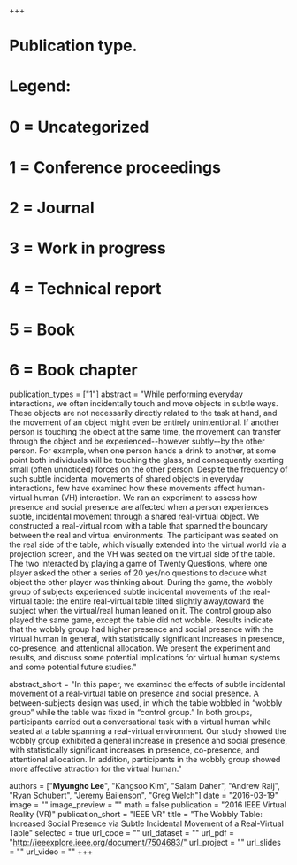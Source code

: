 +++
# Publication type.
# Legend:
# 0 = Uncategorized
# 1 = Conference proceedings
# 2 = Journal
# 3 = Work in progress
# 4 = Technical report
# 5 = Book
# 6 = Book chapter
publication_types = ["1"]
abstract = "While performing everyday interactions, we often incidentally touch and move objects in subtle ways. These objects are not necessarily directly related to the task at hand, and the movement of an object might even be entirely unintentional. If another person is touching the object at the same time, the movement can transfer through the object and be experienced--however subtly--by the other person. For example, when one person hands a drink to another, at some point both individuals will be touching the glass, and consequently exerting small (often unnoticed) forces on the other person. Despite the frequency of such subtle incidental movements of shared objects in everyday interactions, few have examined how these movements affect human-virtual human (VH) interaction. We ran an experiment to assess how presence and social presence are affected when a person experiences subtle, incidental movement through a shared real-virtual object. We constructed a real-virtual room with a table that spanned the boundary between the real and virtual environments. The participant was seated on the real side of the table, which visually extended into the virtual world via a projection screen, and the VH was seated on the virtual side of the table. The two interacted by playing a game of Twenty Questions, where one player asked the other a series of 20 yes/no questions to deduce what object the other player was thinking about. During the game, the wobbly group of subjects experienced subtle incidental movements of the real-virtual table: the entire real-virtual table tilted slightly away/toward the subject when the virtual/real human leaned on it. The control group also played the same game, except the table did not wobble. Results indicate that the wobbly group had higher presence and social presence with the virtual human in general, with statistically significant increases in presence, co-presence, and attentional allocation. We present the experiment and results, and discuss some potential implications for virtual human systems and some potential future studies."

abstract_short = "In this paper, we examined the effects of subtle incidental movement of a real-virtual table on presence and social presence. A between-subjects design was used, in which the table wobbled in “wobbly group” while the table was fixed in “control group.” In both groups, participants carried out a conversational task with a virtual human while seated at a table spanning a real-virtual environment. Our study showed the wobbly group exhibited a general increase in presence and social presence, with statistically significant increases in presence, co-presence, and attentional allocation. In addition, participants in the wobbly group showed more affective attraction for the virtual human."

authors = ["**Myungho Lee**", "Kangsoo Kim", "Salam Daher", "Andrew Raij", "Ryan Schubert", "Jeremy Bailenson", "Greg Welch"]
date = "2016-03-19"
image = ""
image_preview = ""
math = false
publication = "2016 IEEE Virtual Reality (VR)"
publication_short = "IEEE VR"
title = "The Wobbly Table: Increased Social Presence via Subtle Incidental Movement of a Real-Virtual Table"
selected = true
url_code = ""
url_dataset = ""
url_pdf = "http://ieeexplore.ieee.org/document/7504683/"
url_project = ""
url_slides = ""
url_video = ""
+++
